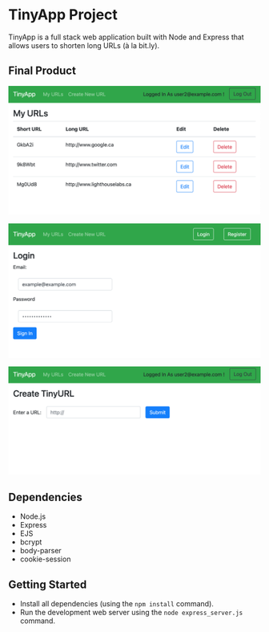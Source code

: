 # TinyApp Project

TinyApp is a full stack web application built with Node and Express that allows users to shorten long URLs (à la bit.ly).

## Final Product

!["URLs page"](https://github.com/leapehar/tinyapp2/blob/master/docs/urls-page.png?raw=true)

!["Login Page"](https://github.com/leapehar/tinyapp2/blob/master/docs/login.png?raw=true)

!["Create New URL Page"](https://github.com/leapehar/tinyapp2/blob/master/docs/create-new-url.png?raw=true)

## Dependencies

- Node.js
- Express
- EJS
- bcrypt
- body-parser
- cookie-session

## Getting Started

- Install all dependencies (using the `npm install` command).
- Run the development web server using the `node express_server.js` command.
